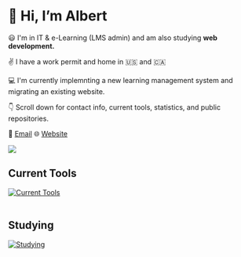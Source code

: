 # :wave: Hi, I’m Albert 

:smiley: I'm in IT & e-Learning (LMS admin) and am also studying **web development.**

:v: I have a work permit and home in 🇺🇸 and 🇨🇦  

:computer: I'm currently implemnting a new learning management system and migrating an existing website.

:point_down: Scroll down for contact info, current tools, statistics, and public repositories.


:e-mail: [Email](mailto:maplesyrupweb@gmail.com)    :globe_with_meridians: [Website](https://maplesyrupweb.com/)



<img src="https://github-readme-streak-stats.herokuapp.com/?user=maplesyrupweb"/>

## Current Tools
[![Current Tools](https://skillicons.dev/icons?i=cloudflare,html,css,js,php,mysql,wordpress,xd,bootstrap,github,raspberrypi)](https://skillicons.dev)<br><br>

## Studying
[![Studying](https://skillicons.dev/icons?i=react,tailwind,flutter,gatsby,js,php)](https://skillicons.dev)


<!---
maplesyrupweb/maplesyrupweb is a ✨ special ✨ repository because its `README.md` (this file) appears on your GitHub profile.
You can click the Preview link to take a look at your changes.
--->



